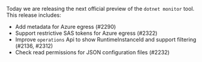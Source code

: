 Today we are releasing the next official preview of the `dotnet monitor` tool. This release includes:

- Add metadata for Azure egress (#2290)
- Support restrictive SAS tokens for Azure egress (#2322)
- Improve `operations` Api to show RuntimeInstanceId and support filtering (#2136, #2312)
- Check read permissions for JSON configuration files (#2232)
